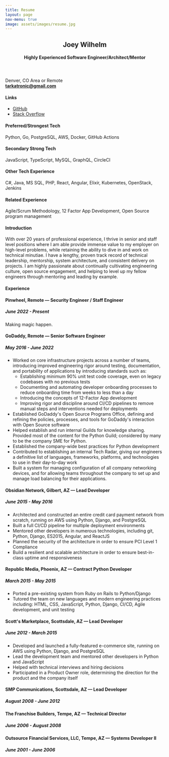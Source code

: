 ```yaml
---
title: Resume
layout: page
nav-menu: true
image: assets/images/resume.jpg
---
```

<div id="main" class="alt resume">
    <section id="one">
        <div class="inner">
            <header class="major">
                <h1>Joey Wilhelm</h1>
                <h4>Highly Experienced Software Engineer/Architect/Mentor</h4>
            </header>
            <div class="row">
                <div class="3u 12u$(small) right">
                    <p>
                        Denver, CO Area or Remote<br>
                        <strong><a href="mailto:tarkatronic@gmail.com">tarkatronic@gmail.com</a></strong>
                    </p>
                    <p>
                        <h4 class="section-title">Links</h4>
                        <ul class="alt">
                            <li><a href="https://github.com/tarkatronic/">GitHub</a></li>
                            <li><a href="https://stackoverflow.com/users/1971587/joey-wilhelm">Stack Overflow</a></li>
                        </ul>
                    </p>
                    <p>
                        <h4 class="section-title">Preferred/Strongest Tech</h4>
                        <p>Python, Go, PostgreSQL, AWS, Docker, GitHub Actions</p>
                    </p>
                    <p>
                        <h4 class="section-title">Secondary Strong Tech</h4>
                        <p>JavaScript, TypeScript, MySQL, GraphQL, CircleCI</p>
                    </p>
                    <p>
                        <h4 class="section-title">Other Tech Experience</h4>
                        <p>C#, Java, MS SQL, PHP, React, Angular, Elixir, Kubernetes, OpenStack, Jenkins</p>
                    </p>
                    <p>
                        <h4 class="section-title">Related Experience</h4>
                        <p>Agile/Scrum Methodology, 12 Factor App Development, Open Source program management</p>
                    </p>
                </div>
                <div class="9u 12u$(small)">
                    <h4 class="section-title">Introduction</h4>
                    <p>
                        With over 20 years of professional experience, I thrive
                        in senior and staff level positions where I am able provide immense
                        value to my employer on high-level problems, while retaining
                        the ability to dive in and work on technical minutiae. I have a
                        lengthy, proven track record of technical leadership,
                        mentorship, system architecture, and consistent
                        delivery on projects. I am highly passionate about
                        continually cultivating engineering culture, open
                        source engagement, and helping to level up my fellow
                        engineers through mentoring and leading by example.
                    </p>
                    <h4 class="section-title">Experience</h4>
                    <h4 class="employer">Pinwheel, Remote &mdash; <span class="position">Security Engineer / Staff Engineer</span></h4>
                    <h5 class="tenure">June 2022 - Present</h5>
                    <p>Making magic happen.</p>
                    <h4 class="employer">GoDaddy, Remote &mdash; <span class="position">Senior Software Engineer</span></h4>
                    <h5 class="tenure">May 2016 - June 2022</h5>
                    <ul>
                        <li>Worked on core infrastructure projects across a number of teams, introducing improved engineering rigor around testing, documentation, and portability of applications by introducing standards such as:
                            <ul>
                                <li>Establishing minimum 90% unit test code coverage, even on legacy codebases with no previous tests</li>
                                <li>Documenting and automating developer onboarding processes to reduce onboarding time from weeks to less than a day</li>
                                <li>Introducing the concepts of 12-Factor App development</li>
                                <li>Improving rigor and discipline around CI/CD pipelines to remove manual steps and interventions needed for deployments</li>
                            </ul>
                        </li>
                        <li>Established GoDaddy's Open Source Programs Office, defining and refining the policies, processes, and tools for GoDaddy's interaction with Open Source software</li>
                        <li>Helped establish and run internal Guilds for knowledge sharing. Provided most of the content for the Python Guild; considered by many to be the company SME for Python.</li>
                        <li>Established the company-wide best practices for Python development</li>
                        <li>Contributed to establishing an internal Tech Radar, giving our engineers a definitive list of languages, frameworks, platforms, and technologies to use in their day-to-day work</li>
                        <li>Built a system for managing configuration of all company networking devices, and for allowing teams throughout the company to set up and manage load balancing for their applications.</li>
                    </ul>
                    <h4 class="employer">Obsidian Network, Gilbert, AZ &mdash; <span class="position">Lead Developer</span></h4>
                    <h5 class="tenure">June 2015 - May 2016</h5>
                    <ul>
                        <li>Architected and constructed an entire credit card payment network from scratch, running on AWS using Python, Django, and PostgreSQL</li>
                        <li>Built a full CI/CD pipeline for multiple deployment environments</li>
                        <li>Mentored other developers in numerous technologies, including git, Python, Django, ES2015, Angular, and ReactJS</li>
                        <li>Planned the security of the architecture in order to ensure PCI Level 1 Compliance</li>
                        <li>Build a resilient and scalable architecture in order to ensure best-in-class uptime and responsiveness</li>
                    </ul>
                    <h4 class="employer">Republic Media, Phoenix, AZ &mdash; <span class="position">Contract Python Developer</span></h4>
                    <h5 class="tenure">March 2015 - May 2015</h5>
                    <ul>
                        <li>Ported a pre-existing system from Ruby on Rails to Python/Django</li>
                        <li>Tutored the team on new languages and modern engineering practices including: HTML, CSS, JavaScript, Python, Django, CI/CD, Agile development, and unit testing</li>
                    </ul>
                    <h4 class="employer">Scott's Marketplace, Scottsdale, AZ &mdash; <span class="position">Lead Developer</span></h4>
                    <h5 class="tenure">June 2012 - March 2015</h5>
                    <ul>
                        <li>Developed and launched a fully-featured e-commerce site, running on AWS using Python, Django, and PostgreSQL</li>
                        <li>Lead the development team and mentored other developers in Python and JavaScript</li>
                        <li>Helped with technical interviews and hiring decisions</li>
                        <li>Participated in a Product Owner role, determining the direction for the product and the company itself</li>
                    </ul>
                    <h4 class="employer">SMP Communications, Scottsdale, AZ &mdash; <span class="position">Lead Developer</span></h4>
                    <h5 class="tenure">August 2008 - June 2012</h5>
                    <h4 class="employer">The Franchise Builders, Tempe, AZ &mdash; <span class="position">Technical Director</span></h4>
                    <h5 class="tenure">June 2006 - August 2008</h5>
                    <h4 class="employer">Outsource Financial Services, LLC, Tempe, AZ &mdash; <span class="position">Systems Developer II</span></h4>
                    <h5 class="tenure">June 2001 - June 2006</h5>
                </div>
            </div>
        </div>
    </section>
</div>
